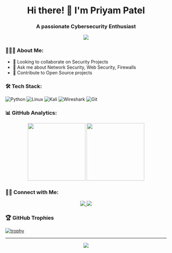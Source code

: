 <h1 align="center">Hi there! 👋 I'm Priyam Patel</h1>
<h3 align="center">A passionate Cybersecurity Enthusiast</h3>

<p align="center">
  <img src="https://readme-typing-svg.herokuapp.com?lines=Cybersecurity+Professional;CTF+Player;Always+learning&center=true&width=380&height=45">
</p>

### 👨🏻‍💻 About Me:
- 👯 Looking to collaborate on Security Projects
- 💬 Ask me about Network Security, Web Security, Firewalls
- 🎯 Contribute to Open Source projects

### 🛠 Tech Stack:
![Python](https://img.shields.io/badge/-Python-05122A?style=flat&logo=python)
![Linux](https://img.shields.io/badge/-Linux-05122A?style=flat&logo=linux)
![Kali](https://img.shields.io/badge/-Kali-05122A?style=flat&logo=kali-linux)
![Wireshark](https://img.shields.io/badge/-Wireshark-05122A?style=flat&logo=wireshark)
![Git](https://img.shields.io/badge/-Git-05122A?style=flat&logo=git)

### 📊 GitHub Analytics:
<p align="center">
  <img height="180em" src="https://github-readme-stats.vercel.app/api?username=priyam001&show_icons=true&theme=radical"/>
  <img height="180em" src="https://github-readme-stats.vercel.app/api/top-langs/?username=priyam001&layout=compact&theme=radical"/>
</p>

### 🤝🏻 Connect with Me:
<p align="center">
  <a href="https://www.linkedin.com/in/priyam-patel-450307206/">
    <img src="https://img.shields.io/badge/-LinkedIn-0077B5?style=flat&logo=Linkedin&logoColor=white"/>
  </a>
  <a href="mailto:your.email@example.com">
    <img src="https://img.shields.io/badge/-Email-D14836?style=flat&logo=Gmail&logoColor=white"/>
  </a>
</p>

### 🏆 GitHub Trophies
[![trophy](https://github-profile-trophy.vercel.app/?username=priyam001&theme=radical&row=1)](https://github.com/ryo-ma/github-profile-trophy)

---
<p align="center">
  <img src="https://komarev.com/ghpvc/?username=priyam001&color=blueviolet&style=flat">
</p>

